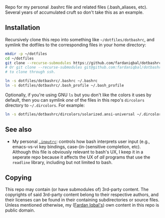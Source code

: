 Repo for my personal .bashrc file and related files (.bash_aliases,
etc).  Several years of accumulated cruft so don't take this as an
example.

## Installation

Recursively clone this repo into something like `~/dotfiles/dotbashrc`, and
symlink the dotfiles to the corresponding files in your home directory:

```bash
mkdir -p ~/dotfiles
cd ~/dotfiles
git clone --recurse-submodules https://github.com/fardaniqbal/dotbashrc
# Or git clone --recurse-submodules git@github.com:fardaniqbal/dotbashrc.git
# to clone through ssh.

ln -s dotfiles/dotbashrc/.bashrc ~/.bashrc
ln -s dotfiles/dotbashrc/.bash_profile ~/.bash_profile
```

Optionally, if you're using GNU `ls` but you don't like the colors it uses
by default, then you can symlink _one_ of the files in this repo's
`dircolors` directory to `~/.dircolors`.  For example:

```bash
ln -s dotfiles/dotbashrc/dircolors/solarized.ansi-universal ~/.dircolors
```

## See also

* My personal [`.inputrc`][inputrc]: controls how bash interprets user
  input (e.g., emacs-vs-vi key bindings, case-(in-)sensitive completion,
  etc).  Although this file is obviously relevant to bash's UX, I keep it
  in a seperate repo because it affects the UX of _all_ programs that use
  the `readline` library, including but not limited to bash.

[inputrc]: https://github.com/fardaniqbal/dotmisc/blob/master/.inputrc

## Copying

This repo may contain (or have submodules of) 3rd-party content.  The
copyrights of said 3rd-party content belong to their respective authors,
and their licenses can be found in their containing subdirectories or
source files.  Unless mentioned otherwise, my ([Fardan
Iqbal's](https://github.com/fardaniqbal)) own content in this repo is
public domain.
